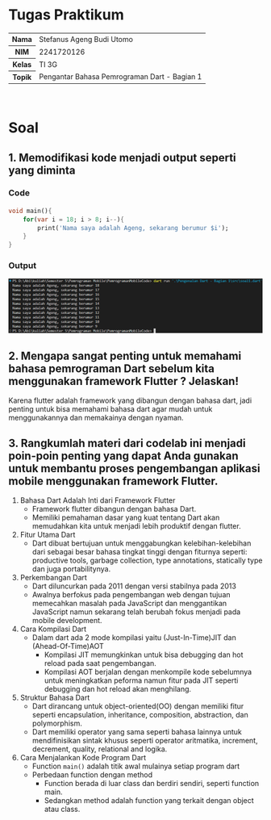 # Tugas Praktikum
<table>
<tr>
    <th>Nama</th>
    <td>Stefanus Ageng Budi Utomo</td>
</tr>
<tr>
    <th>NIM</th>
    <td>2241720126</td>
</tr>
<tr>
    <th>Kelas</th>
    <td>TI 3G</td>
</tr>
<tr>
    <th>Topik</th>
    <td>Pengantar Bahasa Pemrograman Dart - Bagian 1</td>
</tr>
</table>
<br>

# Soal
## 1. Memodifikasi kode menjadi output seperti yang diminta

### Code
```dart
void main(){
    for(var i = 18; i > 8; i--){
        print('Nama saya adalah Ageng, sekarang berumur $i');
    }
}
```
<!-- ![code](assets/code.png) -->

### Output
![output](assets/output.png)

## 2. Mengapa sangat penting untuk memahami bahasa pemrograman Dart sebelum kita menggunakan framework Flutter ? Jelaskan!
Karena flutter adalah framework yang dibangun dengan bahasa dart, jadi penting untuk bisa memahami bahasa dart agar mudah untuk menggunakannya dan memakainya dengan nyaman.

## 3. Rangkumlah materi dari codelab ini menjadi poin-poin penting yang dapat Anda gunakan untuk membantu proses pengembangan aplikasi mobile menggunakan framework Flutter.
1. Bahasa Dart Adalah Inti dari Framework Flutter
    - Framework flutter dibangun dengan bahasa Dart.
    - Memiliki pemahaman dasar yang kuat tentang Dart akan memudahkan kita untuk menjadi lebih produktif dengan flutter.
2. Fitur Utama Dart
    - Dart dibuat bertujuan untuk menggabungkan kelebihan-kelebihan dari sebagai besar bahasa tingkat tinggi dengan fiturnya seperti: productive tools, garbage collection, type annotations, statically type dan juga portabilitynya.
3. Perkembangan Dart
    - Dart diluncurkan pada 2011 dengan versi stabilnya pada 2013
    - Awalnya berfokus pada pengembangan web dengan tujuan memecahkan masalah pada JavaScript dan menggantikan JavaScript namun sekarang telah berubah fokus menjadi pada mobile development.
4. Cara Kompilasi Dart
    - Dalam dart ada 2 mode kompilasi yaitu (Just-In-Time)JIT dan (Ahead-Of-Time)AOT
        - Kompilasi JIT memungkinkan untuk bisa debugging dan hot reload pada saat pengembangan.
        - Kompilasi AOT berjalan dengan menkompile kode sebelumnya untuk meningkatkan peforma namun fitur pada JIT seperti debugging dan hot reload akan menghilang.
5. Struktur Bahasa Dart
    - Dart dirancang untuk object-oriented(OO) dengan memiliki fitur seperti encapsulation, inheritance, composition, abstraction, dan polymorphism.
    - Dart memiliki operator yang sama seperti bahasa lainnya untuk mendifinisikan sintak khusus seperti operator aritmatika, increment, decrement, quality, relational and logika.
6. Cara Menjalankan Kode Program Dart
    - Function `main()` adalah titik awal mulainya setiap program dart
    - Perbedaan function dengan method
        - Function berada di luar class dan berdiri sendiri, seperti function main.
        - Sedangkan method adalah function yang terkait dengan object atau class.
